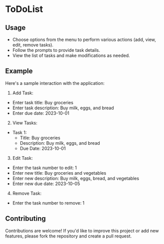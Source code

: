 # ToDoList

## Usage

- Choose options from the menu to perform various actions (add, view, edit, remove tasks).
- Follow the prompts to provide task details.
- View the list of tasks and make modifications as needed.

## Example

Here's a sample interaction with the application:

1. Add Task:
- Enter task title: Buy groceries
- Enter task description: Buy milk, eggs, and bread
- Enter due date: 2023-10-01

2. View Tasks:
- Task 1:
  - Title: Buy groceries
  - Description: Buy milk, eggs, and bread
  - Due Date: 2023-10-01

3. Edit Task:
- Enter the task number to edit: 1
- Enter new title: Buy groceries and vegetables
- Enter new description: Buy milk, eggs, bread, and vegetables
- Enter new due date: 2023-10-05

4. Remove Task:
- Enter the task number to remove: 1

## Contributing

Contributions are welcome! If you'd like to improve this project or add new features, please fork the repository and create a pull request.

